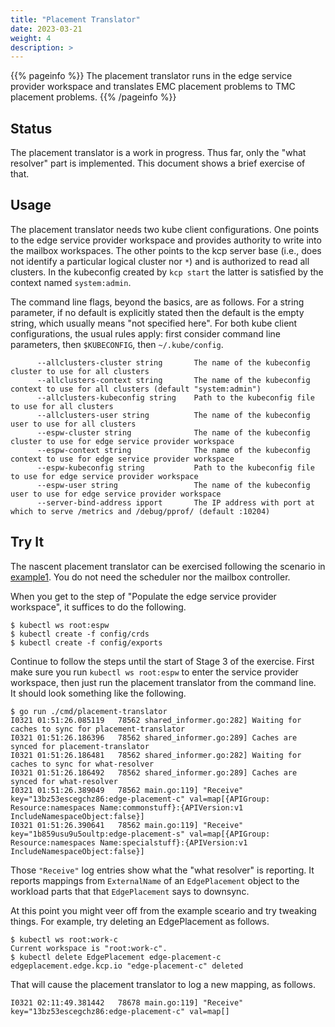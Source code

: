 ```yaml
---
title: "Placement Translator"
date: 2023-03-21
weight: 4
description: >
---
```


{{% pageinfo %}}
The placement translator runs in the edge service provider workspace and translates EMC placement problems to TMC placement problems.
{{% /pageinfo %}}

## Status

The placement translator is a work in progress.  Thus far, only the
"what resolver" part is implemented.  This document shows a brief
exercise of that.

## Usage

The placement translator needs two kube client configurations.  One
points to the edge service provider workspace and provides authority
to write into the mailbox workspaces.  The other points to the kcp
server base (i.e., does not identify a particular logical cluster nor
`*`) and is authorized to read all clusters.  In the kubeconfig
created by `kcp start` the latter is satisfied by the context named
`system:admin`.

The command line flags, beyond the basics, are as follows.  For a
string parameter, if no default is explicitly stated then the default
is the empty string, which usually means "not specified here".  For
both kube client configurations, the usual rules apply: first consider
command line parameters, then `$KUBECONFIG`, then `~/.kube/config`.

```console
      --allclusters-cluster string       The name of the kubeconfig cluster to use for all clusters
      --allclusters-context string       The name of the kubeconfig context to use for all clusters (default "system:admin")
      --allclusters-kubeconfig string    Path to the kubeconfig file to use for all clusters
      --allclusters-user string          The name of the kubeconfig user to use for all clusters
      --espw-cluster string              The name of the kubeconfig cluster to use for edge service provider workspace
      --espw-context string              The name of the kubeconfig context to use for edge service provider workspace
      --espw-kubeconfig string           Path to the kubeconfig file to use for edge service provider workspace
      --espw-user string                 The name of the kubeconfig user to use for edge service provider workspace
      --server-bind-address ipport       The IP address with port at which to serve /metrics and /debug/pprof/ (default :10204)
```

## Try It

The nascent placement translator can be exercised following the
scenario in [example1](../example1).  You do not need the scheduler nor
the mailbox controller.

When you get to the step of "Populate the edge service provider
workspace", it suffices to do the following.

```console
$ kubectl ws root:espw
$ kubectl create -f config/crds
$ kubectl create -f config/exports
```

Continue to follow the steps until the start of Stage 3 of the exercise.
First make sure you run `kubectl ws root:espw` to enter the service provider
workspace, then just run the placement translator from the command line.  
It should look something like the following.

```console
$ go run ./cmd/placement-translator     
I0321 01:51:26.085119   78562 shared_informer.go:282] Waiting for caches to sync for placement-translator
I0321 01:51:26.186396   78562 shared_informer.go:289] Caches are synced for placement-translator
I0321 01:51:26.186481   78562 shared_informer.go:282] Waiting for caches to sync for what-resolver
I0321 01:51:26.186492   78562 shared_informer.go:289] Caches are synced for what-resolver
I0321 01:51:26.389049   78562 main.go:119] "Receive" key="13bz53escegchz86:edge-placement-c" val=map[{APIGroup: Resource:namespaces Name:commonstuff}:{APIVersion:v1 IncludeNamespaceObject:false}]
I0321 01:51:26.390641   78562 main.go:119] "Receive" key="1b859usu9u5oultp:edge-placement-s" val=map[{APIGroup: Resource:namespaces Name:specialstuff}:{APIVersion:v1 IncludeNamespaceObject:false}]
```

Those `"Receive"` log entries show what the "what resolver" is
reporting.  It reports mappings from `ExternalName` of an
`EdgePlacement` object to the workload parts that that `EdgePlacement`
says to downsync.

At this point you might veer off from the example sceario and try
tweaking things.  For example, try deleting an EdgePlacement as
follows.

```console
$ kubectl ws root:work-c
Current workspace is "root:work-c".
$ kubectl delete EdgePlacement edge-placement-c
edgeplacement.edge.kcp.io "edge-placement-c" deleted
```

That will cause the placement translator to log a new mapping, as
follows.

```
I0321 02:11:49.381442   78678 main.go:119] "Receive" key="13bz53escegchz86:edge-placement-c" val=map[]
```
